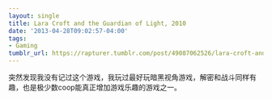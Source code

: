 ```yaml
---
layout: single
title: Lara Croft and the Guardian of Light, 2010
date: '2013-04-28T09:02:57-04:00'
tags:
- Gaming
tumblr_url: https://rapturer.tumblr.com/post/49087062526/lara-croft-and-the-guardian-of-light-2010
---
```

突然发现我没有记过这个游戏，我玩过最好玩暗黑视角游戏，解密和战斗同样有趣，也是极少数coop能真正增加游戏乐趣的游戏之一。

